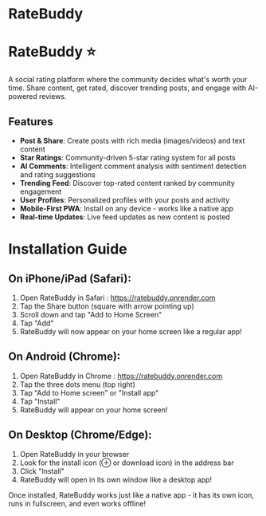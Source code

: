 # RateBuddy
# RateBuddy ⭐

A social rating platform where the community decides what's worth your time. Share content, get rated, discover trending posts, and engage with AI-powered reviews.

## Features

- **Post & Share**: Create posts with rich media (images/videos) and text content
- **Star Ratings**: Community-driven 5-star rating system for all posts
- **AI Comments**: Intelligent comment analysis with sentiment detection and rating suggestions
- **Trending Feed**: Discover top-rated content ranked by community engagement
- **User Profiles**: Personalized profiles with your posts and activity
- **Mobile-First PWA**: Install on any device - works like a native app
- **Real-time Updates**: Live feed updates as new content is posted

# Installation Guide 
## On iPhone/iPad (Safari):
1. Open RateBuddy in Safari : https://ratebuddy.onrender.com
2. Tap the Share button (square with arrow pointing up)
3. Scroll down and tap "Add to Home Screen"
4. Tap "Add"
5. RateBuddy will now appear on your home screen like a regular app!

## On Android (Chrome):
1. Open RateBuddy in Chrome  : https://ratebuddy.onrender.com
2. Tap the three dots menu (top right)
3. Tap "Add to Home screen" or "Install app"
4. Tap "Install"
5. RateBuddy will appear on your home screen!

## On Desktop (Chrome/Edge):
1. Open RateBuddy in your browser
2. Look for the install icon (⊕ or download icon) in the address bar
3. Click "Install"
4. RateBuddy will open in its own window like a desktop app!

Once installed, RateBuddy works just like a native app - it has its own icon, runs in fullscreen, and even works offline!
